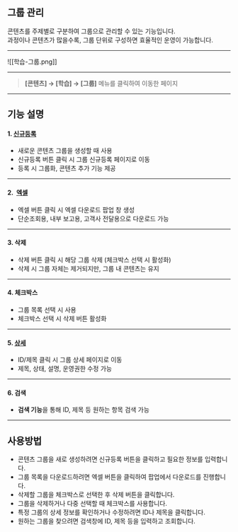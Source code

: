 ## 그룹 관리

콘텐츠를 주제별로 구분하여 그룹으로 관리할 수 있는 기능입니다.  
과정이나 콘텐츠가 많을수록, 그룹 단위로 구성하면 효율적인 운영이 가능합니다.

***

![[학습-그룹.png]]

***

> **[콘텐츠] → [학습] → [그룹]** 메뉴를 클릭하여 이동한 페이지

***

## 기능 설명

#### 1. [신규등록](학습-그룹-신규등록.md)

- 새로운 콘텐츠 그룹을 생성할 때 사용  
- 신규등록 버튼 클릭 시 그룹 신규등록 페이지로 이동   
- 등록 시 그룹화, 콘텐츠 추가 기능 제공  
  
***

#### 2.  [엑셀](엑셀.md)

- 엑셀 버튼 클릭 시 엑셀 다운로드 팝업 창 생성   
- 단순조회용, 내부 보고용, 고객사 전달용으로 다운로드 가능  
  
***  
  
#### 3. 삭제

- 삭제 버튼 클릭 시 해당 그룹 삭제 (체크박스 선택 시 활성화)  
- 삭제 시 그룹 자체는 제거되지만, 그룹 내 콘텐츠는 유지  
  
***

#### 4. 체크박스

- 그룹 목록 선택 시 사용  
- 체크박스 선택 시 삭제 버튼 활성화

***

#### 5. [상세](학습-그룹-상세.md)

- ID/제목 클릭 시 그룹 상세 페이지로 이동  
- 제목, 상태, 설명, 운영권한 수정 가능

***  
  
#### 6. 검색

- **검색 기능**을 통해 ID, 제목 등 원하는 항목 검색 가능  

***

## 사용방법

- 콘텐츠 그룹을 새로 생성하려면 신규등록 버튼을 클릭하고 필요한 정보를 입력합니다.  
- 그룹 목록을 다운로드하려면 엑셀 버튼을 클릭하여 팝업에서 다운로드를 진행합니다.  
- 삭제할 그룹을 체크박스로 선택한 후 삭제 버튼을 클릭합니다.  
- 그룹을 삭제하거나 다중 선택할 때 체크박스를 사용합니다.  
- 특정 그룹의 상세 정보를 확인하거나 수정하려면 ID나 제목을 클릭합니다.  
- 원하는 그룹을 찾으려면 검색창에 ID, 제목 등을 입력하고 조회합니다.